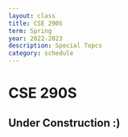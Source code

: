 ```yaml
---
layout: class
title: CSE 290S
term: Spring
year: 2022-2023
description: Special Topcs
category: schedule
---
```


# CSE 290S

## Under Construction :)
